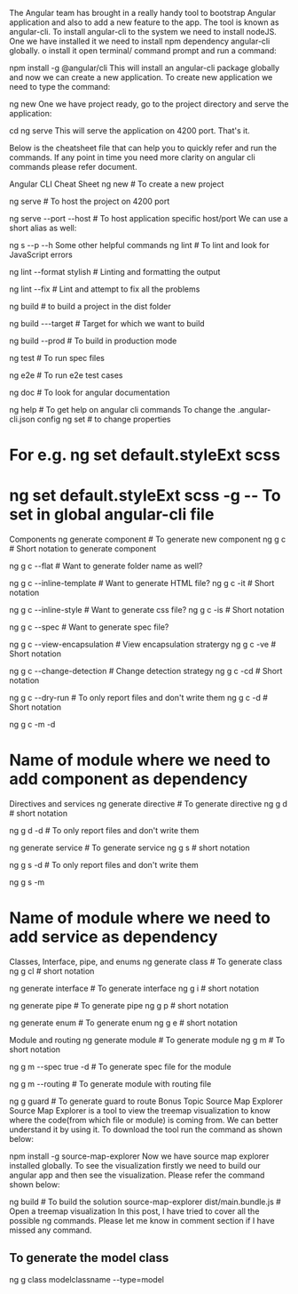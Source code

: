 The Angular team has brought in a really handy tool to bootstrap Angular application and also to add a new feature to the app. The tool is known as angular-cli.
To install angular-cli to the system we need to install nodeJS. One we have installed it we need to install npm dependency angular-cli globally. o install it open terminal/ command prompt and run a command:

npm install -g @angular/cli
This will install an angular-cli package globally and now we can create a new application. To create new application we need to type the command:

ng new <Project name>
One we have project ready, go to the project directory and serve the application:

cd <Project name>
ng serve
This will serve the application on 4200 port. That's it.

Below is the cheatsheet file that can help you to quickly refer and run the commands. If any point in time you need more clarity on angular cli commands please refer document.

Angular CLI Cheat Sheet
ng new <project name>  # To create a new project

ng serve  # To host the project on 4200 port

ng serve --port <port no> --host <host name> # To host application specific host/port
We can use a short alias as well:

ng s --p <port no> --h <hostname>
Some other helpful commands
ng lint # To lint and look for JavaScript errors

ng lint --format stylish # Linting and formatting the output

ng lint --fix # Lint and attempt to fix all the problems

ng build # to build a project in the dist folder

ng build ---target <target name> # Target for which we want to build

ng build --prod # To build in production mode

ng test # To run spec files

ng e2e # To run e2e test cases

ng doc # To look for angular documentation

ng help # To get help on angular cli commands
To change the .angular-cli.json config
ng set # to change properties

# For e.g. ng set default.styleExt scss
# ng set default.styleExt scss -g -- To set in global angular-cli file
Components
ng generate component <component name> # To generate new component
ng g c <component name> # Short notation to generate component

ng g c <component name> --flat # Want to generate folder name as well?

ng g c <component name> --inline-template # Want to generate HTML file?
ng g c <component name> -it # Short notation

ng g c <component name> --inline-style # Want to generate css file?
ng g c <component name> -is # Short notation

ng g c <component name> --spec # Want to generate spec file?

ng g c <component name> --view-encapsulation # View encapsulation stratergy
ng g c <component name> -ve # Short notation

ng g c <component name> --change-detection # Change detection strategy
ng g c <component name> -cd # Short notation

ng g c <component name> --dry-run # To only report files and don't write them
ng g c <component name> -d # Short notation


ng g c <component name> -m <module name> -d 
# Name of module where we need to add component as dependency
Directives and services
ng generate directive <directive-name> # To generate directive
ng g d <directive-name> # short notation

ng g d <directive-name> -d # To only report files and don't write them

ng generate service <service-name> # To generate service
ng g s <service-name> # short notation

ng g s <service-name> -d # To only report files and don't write them

ng g s <service-name> -m <module name> 
# Name of module where we need to add service as dependency
Classes, Interface, pipe, and enums
ng generate class <class name> # To generate class
ng g cl <class name> # short notation

ng generate interface <interface name> # To generate interface
ng g i <interface name> # short notation

ng generate pipe <pipe name> # To generate pipe
ng g p <pipe name> # short notation

ng generate enum <enum name> # To generate enum
ng g e <enum name> # short notation

Module and routing
ng generate module <module name> # To generate module
ng g m <module name> # To short notation

ng g m <module name> --spec true -d # To generate spec file for the module

ng g m <module name> --routing # To generate module with routing file

ng g guard <guard name> # To generate guard to route
Bonus Topic
Source Map Explorer
Source Map Explorer is a tool to view the treemap visualization to know where the code(from which file or module) is coming from. We can better understand it by using it. To download the tool run the command as shown below:

npm install -g source-map-explorer
Now we have source map explorer installed globally. To see the visualization firstly we need to build our angular app and then see the visualization. Please refer the command shown below:

ng build # To build the solution
source-map-explorer dist/main.bundle.js # Open a treemap visualization
In this post, I have tried to cover all the possible ng commands. Please let me know in comment section if I have missed any command.


## To generate the model class
ng g class modelclassname --type=model
